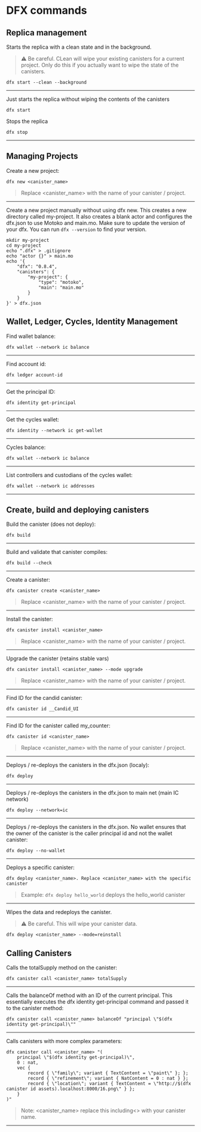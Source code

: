 # DFX commands 

## Replica management
Starts the replica with a clean state and in the background. 
> :warning: Be careful. CLean will wipe your existing canisters for a current project. Only do this if you actually want to wipe the state of the canisters.

```
dfx start --clean --background
```
---
Just starts the replica without wiping the contents of the canisters
```
dfx start
```

Stops the replica 
```
dfx stop
```
---
## Managing Projects
Create a new project:
```
dfx new <canister_name>
```
> Replace <canister_name> with the name of your canister / project.

---
Create a new project manually without using dfx new. This creates a new directory called my-project. It also creates a blank actor and configures the dfx.json to use Motoko and main.mo. Make sure to update the version of your dfx. You can run `dfx --version` to find your version. 
```
mkdir my-project
cd my-project
echo ".dfx" > .gitignore
echo "actor {}" > main.mo
echo '{
    "dfx": "0.8.4",
    "canisters": {
        "my-project": {
            "type": "motoko",
            "main": "main.mo"
        }
    }
}' > dfx.json
```


## Wallet, Ledger, Cycles, Identity Management
Find wallet balance:

```
dfx wallet --network ic balance
```
---
Find account id:
```
dfx ledger account-id
```
---
Get the principal ID:
```
dfx identity get-principal
```
---
Get the cycles wallet:
```
dfx identity --network ic get-wallet
```
---
Cycles balance:
```
dfx wallet --network ic balance
```
---
List controllers and custodians of the cycles wallet:
```
dfx wallet --network ic addresses
```
---
## Create, build and deploying canisters

Build the canister (does not deploy):
```
dfx build
```
---
Build and validate that canister compiles:
```
dfx build --check
```
---
Create a canister:
```
dfx canister create <canister_name>
```
> Replace <canister_name> with the name of your canister / project.
---
Install the canister:
```
dfx canister install <canister_name>
```
> Replace <canister_name> with the name of your canister / project.
---
Upgrade the canister (retains stable vars)
```
dfx canister install <canister_name> --mode upgrade
```
> Replace <canister_name> with the name of your canister / project.
---
Find ID for the candid canister:
```
dfx canister id __Candid_UI
```
---
Find ID for the canister called my_counter:
```
dfx canister id <canister_name>
```
> Replace <canister_name> with the name of your canister / project.
---

Deploys / re-deploys the canisters in the dfx.json (localy):
```
dfx deploy
``` 
---

Deploys / re-deploys the canisters in the dfx.json to main net (main IC network)
```
dfx deploy --network=ic
``` 
---
Deploys / re-deploys the canisters in the dfx.json. No wallet ensures that the owner of the canister is the caller principal id and not the wallet canister:
```
dfx deploy --no-wallet
``` 
---

Deploys a specific canister:
```
dfx deploy <canister_name>. Replace <canister_name> with the specific canister
``` 
> Example: `dfx deploy hello_world` deploys the hello_world canister 
---
Wipes the data and redeploys the canister.
> :warning: Be careful. This will wipe your canister data. 
```
dfx deploy <canister_name> --mode=reinstall
```

## Calling Canisters

Calls the totalSupply method on the canister:
```
dfx canister call <canister_name> totalSupply
```
---
Calls the balanceOf method with an ID of the current principal. This essentially executes the dfx identity get-principal command and passed it to the canister method:
```
dfx canister call <canister_name> balanceOf "principal \"$(dfx identity get-principal)\""
``` 
---
Calls canisters with more complex parameters:
```
dfx canister call <canister_name> "(
    principal \"$(dfx identity get-principal)\",
    0 : nat,
    vec {
        record { \"family\"; variant { TextContent = \"paint\" }; };
        record { \"refinement\"; variant { NatContent = 0 : nat } };
        record { \"location\"; variant { TextContent = \"http://$(dfx canister id assets).localhost:8000/16.png\" } };
    }
)"
``` 
> Note:  <canister_name> replace this including<> with your canister name.
---

